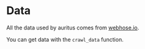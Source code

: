 # Data

All the data used by auritus comes from [webhose.io](https://webhose.io/).

You can get data with the `crawl_data` function.


